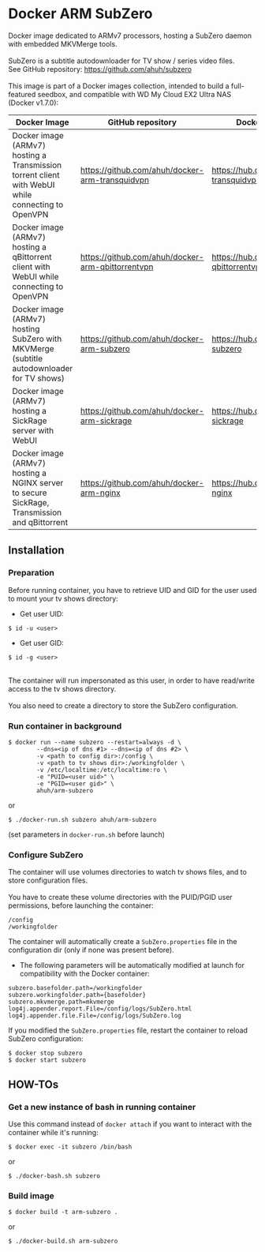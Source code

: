 # Docker ARM SubZero
Docker image dedicated to ARMv7 processors, hosting a SubZero daemon with embedded MKVMerge tools.<br />
<br />
SubZero is a subtitle autodownloader for TV show / series video files.<br />
See GitHub repository: https://github.com/ahuh/subzero<br />
<br />
This image is part of a Docker images collection, intended to build a full-featured seedbox, and compatible with WD My Cloud EX2 Ultra NAS (Docker v1.7.0):

Docker Image | GitHub repository | Docker Hub repository
------------ | ----------------- | -----------------
Docker image (ARMv7) hosting a Transmission torrent client with WebUI while connecting to OpenVPN | https://github.com/ahuh/docker-arm-transquidvpn | https://hub.docker.com/r/ahuh/arm-transquidvpn
Docker image (ARMv7) hosting a qBittorrent client with WebUI while connecting to OpenVPN | https://github.com/ahuh/docker-arm-qbittorrentvpn | https://hub.docker.com/r/ahuh/arm-qbittorrentvpn
Docker image (ARMv7) hosting SubZero with MKVMerge (subtitle autodownloader for TV shows) | https://github.com/ahuh/docker-arm-subzero | https://hub.docker.com/r/ahuh/arm-subzero
Docker image (ARMv7) hosting a SickRage server with WebUI | https://github.com/ahuh/docker-arm-sickrage | https://hub.docker.com/r/ahuh/arm-sickrage
Docker image (ARMv7) hosting a NGINX server to secure SickRage, Transmission and qBittorrent | https://github.com/ahuh/docker-arm-nginx | https://hub.docker.com/r/ahuh/arm-nginx

## Installation

### Preparation
Before running container, you have to retrieve UID and GID for the user used to mount your tv shows directory:
* Get user UID:
```
$ id -u <user>
```
* Get user GID:
```
$ id -g <user>
```
<br />
The container will run impersonated as this user, in order to have read/write access to the tv shows directory.<br />
<br />
You also need to create a directory to store the SubZero configuration.

### Run container in background
```
$ docker run --name subzero --restart=always -d \
		--dns=<ip of dns #1> --dns=<ip of dns #2> \
		-v <path to config dir>:/config \
		-v <path to tv shows dir>:/workingfolder \
		-v /etc/localtime:/etc/localtime:ro \
		-e "PUID=<user uid>" \
		-e "PGID=<user gid>" \
		ahuh/arm-subzero
```
or
```
$ ./docker-run.sh subzero ahuh/arm-subzero
```
(set parameters in `docker-run.sh` before launch)

### Configure SubZero
The container will use volumes directories to watch tv shows files, and to store configuration files.<br />
<br />
You have to create these volume directories with the PUID/PGID user permissions, before launching the container:
```
/config
/workingfolder
```

The container will automatically create a `SubZero.properties` file in the configuration dir (only if none was present before).<br />
* The following parameters will be automatically modified at launch for compatibility with the Docker container:
```
subzero.basefolder.path=/workingfolder
subzero.workingfolder.path={basefolder}
subzero.mkvmerge.path=mkvmerge
log4j.appender.report.File=/config/logs/SubZero.html
log4j.appender.file.File=/config/logs/SubZero.log
```

If you modified the `SubZero.properties` file, restart the container to reload SubZero configuration:
```
$ docker stop subzero
$ docker start subzero
```

## HOW-TOs

### Get a new instance of bash in running container
Use this command instead of `docker attach` if you want to interact with the container while it's running:
```
$ docker exec -it subzero /bin/bash
```
or
```
$ ./docker-bash.sh subzero
```

### Build image
```
$ docker build -t arm-subzero .
```
or
```
$ ./docker-build.sh arm-subzero
```